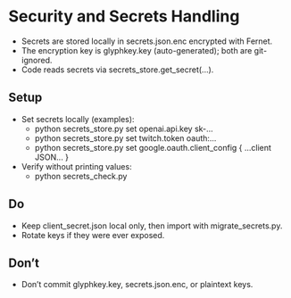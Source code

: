 # Security and Secrets Handling

- Secrets are stored locally in secrets.json.enc encrypted with Fernet.
- The encryption key is glyphkey.key (auto-generated); both are git-ignored.
- Code reads secrets via secrets_store.get_secret(...).

## Setup

- Set secrets locally (examples):
  - python secrets_store.py set openai.api.key sk-...
  - python secrets_store.py set twitch.token oauth:...
  - python secrets_store.py set google.oauth.client_config { ...client JSON... }
- Verify without printing values:
  - python secrets_check.py

## Do

- Keep client_secret.json local only, then import with migrate_secrets.py.
- Rotate keys if they were ever exposed.

## Don’t

- Don’t commit glyphkey.key, secrets.json.enc, or plaintext keys.
